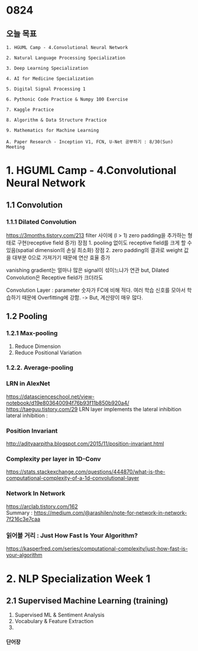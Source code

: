 # 0824
## 오늘 목표
```
1. HGUML Camp - 4.Convolutional Neural Network

2. Natural Language Processing Specialization

3. Deep Learning Specialization

4. AI for Medicine Specialization

5. Digital Signal Processing 1

6. Pythonic Code Practice & Numpy 100 Exercise

7. Kaggle Practice

8. Algorithm & Data Structure Practice

9. Mathematics for Machine Learning

A. Paper Research - Inception V1, FCN, U-Net 공부하기 : 8/30(Sun) Meeting
```

# 1. HGUML Camp - 4.Convolutional Neural Network

## 1.1 Convolution

### 1.1.1 Dilated Convolution
https://3months.tistory.com/213
filter 사이에 (l > 1) zero padding을 추가하는 형태로 구현(receptive field 증가)
장점 1. pooling 없이도 receptive field를 크게 할 수 있음(spatial dimension의 손실 최소화)
장점 2. zero padding의 결과로 weight 값을 대부분 0으로 가져가기 때문에 연산 효율 증가

vanishing gradient는 얼마나 많은 signal이 섞이느냐가 연관
but, Dilated Convolution은 Receptive field가 크더라도 

Convolution Layer : parameter 숫자가 FC에 비해 적다.
여러 학습 신호를 모아서 학습하기 때문에 Overfitting에 강함.
-> But, 계산량이 매우 많다.

## 1.2 Pooling

### 1.2.1 Max-pooling
1) Reduce Dimension
2) Reduce Positional Variation

### 1.2.2. Average-pooling

### LRN in AlexNet
https://datascienceschool.net/view-notebook/d19e803640094f76b93f11b850b920a4/
https://taeguu.tistory.com/29
LRN layer implements the lateral inhibition <br>
lateral inhibition : 

### Position Invariant
http://adityaarpitha.blogspot.com/2015/11/position-invariant.html

### Complexity per layer in 1D-Conv
https://stats.stackexchange.com/questions/444870/what-is-the-computational-complexity-of-a-1d-convolutional-layer

### Network In Network
https://arclab.tistory.com/162 <br>
Summary : https://medium.com/@arashilen/note-for-network-in-network-7f216c3e7caa

### 읽어볼 거리 : Just How Fast Is Your Algorithm?
https://kasperfred.com/series/computational-complexity/just-how-fast-is-your-algorithm

# 2. NLP Specialization Week 1

## 2.1 Supervised Machine Learning (training)

1. Supervised ML & Sentiment Analysis
2. Vocabulary & Feature Extraction
3. 


#### 단어장
```

```